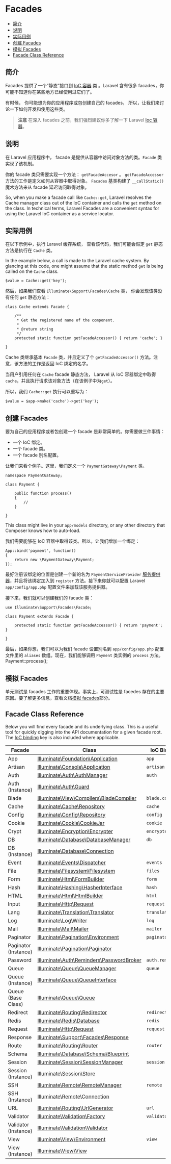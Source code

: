 # Facades

- [简介](#introduction)
- [说明](#explanation)
- [实际用例](#practical-usage)
- [创建 Facades](#creating-facades)
- [模拟 Facades](#mocking-facades)
- [Facade Class Reference](#facade-class-reference)

<a name="introduction"></a>
## 简介

Facades 提供了一个“静态”接口到 [IoC 容器](/docs/ioc) 类 。Laravel 含有很多 facades，你可能不知道你在某些地方已经使用过它们了。

有时候， 你可能想为你的应用程序或包创建自己的 facades， 所以，让我们来讨论一下如何开发和使用这些类。


> **注意** 在深入 facades 之前，我们强烈建议你多了解一下 Laravel [Ioc 容器](/docs/ioc)。


<a name="explanation"></a>
## 说明

在 Laravel 应用程序中， facade 是提供从容器中访问对象方法的类。`Facade` 类实现了该机制。 

你的 facade 类只需要实现一个方法： `getFacadeAccesor` 。 `getFacadeAccessor` 方法的工作是定义如何从容器中取得对象。 `Facades` 基类构建了 `__callStatic()` 魔术方法来从 facade 延迟访问取得对象。

So, when you make a facade call like `Cache::get`, Laravel resolves the Cache manager class out of the IoC container and calls the `get` method on the class. In technical terms, Laravel Facades are a convenient syntax for using the Laravel IoC container as a service locator.

<a name="practical-usage"></a>
## 实际用例

在以下示例中，执行 Laravel 缓存系统， 查看该代码，我们可能会假定 `get` 静态方法是执行在 `Cache` 类。

In the example below, a call is made to the Laravel cache system. By glancing at this code, one might assume that the static method `get` is being called on the `Cache` class.

	$value = Cache::get('key');

然后，如果我们查看 `Illuminate\Support\Facades\Cache` 类， 你会发现该类没有任何 `get` 静态方法：

	class Cache extends Facade {

		/**
		 * Get the registered name of the component.
		 *
		 * @return string
		 */
		protected static function getFacadeAccessor() { return 'cache'; }

	}

Cache 类继承基本 `Facade` 类，并且定义了个 `getFacadeAccessor()` 方法。注意，该方法的工作是返回 IoC 绑定的名字。

当用户引用任何在 `Cache` facade 静态方法， Laravel 从 IoC 容器绑定中取得 `cache`，并且执行请求该对象方法（在该例子中为`get`）。

所以，我们 `Cache::get` 执行可以重写为：

	$value = $app->make('cache')->get('key');

<a name="creating-facades"></a>
## 创建 Facades

要为自己的应用程序或者包创建一个 facade 是非常简单的。你需要做三件事情：

- 一个 IoC 绑定。
- 一个 facade 类。
- 一个 facade 别名配置。

让我们来看个例子。这里，我们定义一个 `PaymentGateway\Payment` 类。

	namespace PaymentGateway;

	class Payment {

		public function process()
		{
			//
		}

	}

This class might live in your `app/models` directory, or any other directory that Composer knows how to auto-load.
	
我们需要能够在 IoC 容器中取得该类。所以，让我们增加一个绑定：

	App::bind('payment', function()
	{
		return new \PaymentGateway\Payment;
	});

最好注册该绑定的位置是创建一个新的名为 `PaymentServiceProvider` [服务提供器](/docs/ioc#service-providers)，并且将该绑定加入到 `register` 方法。接下来你就可以配置 Laravel `app/config/app.php` 配置文件来加载该服务提供器。

接下来，我们就可以创建我们的 facade 类：

	use Illuminate\Support\Facades\Facade;

	class Payment extends Facade {

		protected static function getFacadeAccessor() { return 'payment'; }

	}

最后，如果你想，我们可以为我们 facade 设置别名到 `app/config/app.php` 配置文件里的 `aliases` 数组。现在，我们能够调用 `Payment` 类实例的 `process` 方法。
	Payment::process();

<a name="mocking-facades"></a>
## 模拟 Facades

单元测试是 facades 工作的重要体现。事实上，可测试性是 facedes 存在的主要原因。要了解更多信息，查看文档[模拟 facades](/docs/testing#mocking-facades)部分。

<a name="facade-class-reference"></a>
## Facade Class Reference

Below you will find every facade and its underlying class. This is a useful tool for quickly digging into the API documentation for a given facade root. The [IoC binding](/docs/ioc) key is also included where applicable.

Facade  |  Class  |  IoC Binding
------------- | ------------- | -------------
App  |  [Illuminate\Foundation\Application](http://laravel.com/api/4.1/Illuminate/Foundation/Application.html)  | `app`
Artisan  |  [Illuminate\Console\Application](http://laravel.com/api/4.1/Illuminate/Console/Application.html)  |  `artisan`
Auth  |  [Illuminate\Auth\AuthManager](http://laravel.com/api/4.1/Illuminate/Auth/AuthManager.html)  |  `auth`
Auth (Instance)  |  [Illuminate\Auth\Guard](http://laravel.com/api/4.1/Illuminate/Auth/Guard.html)  |
Blade  |  [Illuminate\View\Compilers\BladeCompiler](http://laravel.com/api/4.1/Illuminate/View/Compilers/BladeCompiler.html)  |  `blade.compiler`
Cache  |  [Illuminate\Cache\Repository](http://laravel.com/api/4.1/Illuminate/Cache/Repository.html)  |  `cache`
Config  |  [Illuminate\Config\Repository](http://laravel.com/api/4.1/Illuminate/Config/Repository.html)  |  `config`
Cookie  |  [Illuminate\Cookie\CookieJar](http://laravel.com/api/4.1/Illuminate/Cookie/CookieJar.html)  |  `cookie`
Crypt  |  [Illuminate\Encryption\Encrypter](http://laravel.com/api/4.1/Illuminate/Encryption/Encrypter.html)  |  `encrypter`
DB  |  [Illuminate\Database\DatabaseManager](http://laravel.com/api/4.1/Illuminate/Database/DatabaseManager.html)  |  `db`
DB (Instance)  |  [Illuminate\Database\Connection](http://laravel.com/api/4.1/Illuminate/Database/Connection.html)  |
Event  |  [Illuminate\Events\Dispatcher](http://laravel.com/api/4.1/Illuminate/Events/Dispatcher.html)  |  `events`
File  |  [Illuminate\Filesystem\Filesystem](http://laravel.com/api/4.1/Illuminate/Filesystem/Filesystem.html)  |  `files`
Form  |  [Illuminate\Html\FormBuilder](http://laravel.com/api/4.1/Illuminate/Html/FormBuilder.html)  |  `form`
Hash  |  [Illuminate\Hashing\HasherInterface](http://laravel.com/api/4.1/Illuminate/Hashing/HasherInterface.html)  |  `hash`
HTML  |  [Illuminate\Html\HtmlBuilder](http://laravel.com/api/4.1/Illuminate/Html/HtmlBuilder.html)  |  `html`
Input  |  [Illuminate\Http\Request](http://laravel.com/api/4.1/Illuminate/Http/Request.html)  |  `request`
Lang  |  [Illuminate\Translation\Translator](http://laravel.com/api/4.1/Illuminate/Translation/Translator.html)  |  `translator`
Log  |  [Illuminate\Log\Writer](http://laravel.com/api/4.1/Illuminate/Log/Writer.html)  |  `log`
Mail  |  [Illuminate\Mail\Mailer](http://laravel.com/api/4.1/Illuminate/Mail/Mailer.html)  |  `mailer`
Paginator  |  [Illuminate\Pagination\Environment](http://laravel.com/api/4.1/Illuminate/Pagination/Environment.html)  |  `paginator`
Paginator (Instance)  |  [Illuminate\Pagination\Paginator](http://laravel.com/api/4.1/Illuminate/Pagination/Paginator.html)  |
Password  |  [Illuminate\Auth\Reminders\PasswordBroker](http://laravel.com/api/4.1/Illuminate/Auth/Reminders/PasswordBroker.html)  |  `auth.reminder`
Queue  |  [Illuminate\Queue\QueueManager](http://laravel.com/api/4.1/Illuminate/Queue/QueueManager.html)  |  `queue`
Queue (Instance) |  [Illuminate\Queue\QueueInterface](http://laravel.com/api/4.1/Illuminate/Queue/QueueInterface.html)  |
Queue (Base Class) |  [Illuminate\Queue\Queue](http://laravel.com/api/4.1/Illuminate/Queue/Queue.html)  |
Redirect  |  [Illuminate\Routing\Redirector](http://laravel.com/api/4.1/Illuminate/Routing/Redirector.html)  |  `redirect`
Redis  |  [Illuminate\Redis\Database](http://laravel.com/api/4.1/Illuminate/Redis/Database.html)  |  `redis`
Request  |  [Illuminate\Http\Request](http://laravel.com/api/4.1/Illuminate/Http/Request.html)  |  `request`
Response  |  [Illuminate\Support\Facades\Response](http://laravel.com/api/4.1/Illuminate/Support/Facades/Response.html)  |
Route  |  [Illuminate\Routing\Router](http://laravel.com/api/4.1/Illuminate/Routing/Router.html)  |  `router`
Schema  |  [Illuminate\Database\Schema\Blueprint](http://laravel.com/api/4.1/Illuminate/Database/Schema/Blueprint.html)  |
Session  |  [Illuminate\Session\SessionManager](http://laravel.com/api/4.1/Illuminate/Session/SessionManager.html)  |  `session`
Session (Instance)  |  [Illuminate\Session\Store](http://laravel.com/api/4.1/Illuminate/Session/Store.html)  |
SSH  |  [Illuminate\Remote\RemoteManager](http://laravel.com/api/4.1/Illuminate/Remote/RemoteManager.html)  |  `remote`
SSH (Instance)  |  [Illuminate\Remote\Connection](http://laravel.com/api/4.1/Illuminate/Remote/Connection.html)  |
URL  |  [Illuminate\Routing\UrlGenerator](http://laravel.com/api/4.1/Illuminate/Routing/UrlGenerator.html)  |  `url`
Validator  |  [Illuminate\Validation\Factory](http://laravel.com/api/4.1/Illuminate/Validation/Factory.html)  |  `validator`
Validator (Instance)  |  [Illuminate\Validation\Validator](http://laravel.com/api/4.1/Illuminate/Validation/Validator.html)
View  |  [Illuminate\View\Environment](http://laravel.com/api/4.1/Illuminate/View/Environment.html)  |  `view`
View (Instance)  |  [Illuminate\View\View](http://laravel.com/api/4.1/Illuminate/View/View.html)  |